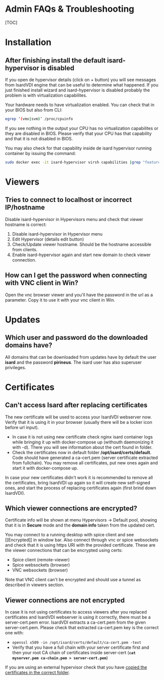 <h1>Admin FAQs & Troubleshooting</h1>

[TOC]

# Installation

## After finishing install the default isard-hypervisor is disabled

If you open de hypervisor details (click on + button) you will see messages from IsardVDI engine that can be useful to determine what happened. If you just finished install wizard and isard-hypervisor is disabled probably the problem is with virtualization capabilites.

Your hardware needs to have virtualization enabled. You can check that in your BIOS but also from CLI:

```bash
egrep ‘(vmx|svm)’ /proc/cpuinfo
```

If you see nothing in the output your CPU has no virtualization capabilites or they are disabled in BIOS. Please verify that your CPU has that capability and that it is not disabled in BIOS.

You may also check for that capability inside de isard hypervisor running container by issuing the command:

```bash
sudo docker exec -it isard-hypervisor virsh capabilities |grep "feature name"
```

# Viewers

## Tries to connect to localhost or incorrect IP/hostname

Disable isard-hypervisor in Hypervisors menu and check that viewer hostname is correct:

1. Disable isard-hypervisor in Hypervisor menu
2. Edit Hypervisor (details edit button)
3. Check/Update viewer hostname. Should be the hostname accessible from clients.
4. Enable isard-hypervisor again and start new domain to check viewer connection.

## How can I get the password when connecting with VNC client in Win?

Open the vnc browser viewer and you'll have the password in the url as a parameter. Copy it to use it with your vnc client in Win.

# Updates

## Which user and password do the downloaded domains have?

All domains that can be downloaded from updates have by default the user **isard** and the password **pirineus**. The isard user has also superuser privileges.

# Certificates

## Can't access Isard after replacing certificates

The new certificate will be used to access your IsardVDI webserver now. Verify that it is using it in your browser (usually there will be a locker icon before url input).

- In case it is not using new certificate check nginx isard container logs while bringing it up with docker-compose up (withouth daemonizing it with -d). There you will see information about the cert found in folder. 
- Check the certificates now in default folder **/opt/isard/certs/default**. Code should have generated a ca-cert.pem (server certificate extracted from fullchain). You may remove all certificates, put new ones again and start it with docker-compose up.

In case your new certificates didn't work it is recommended to remove all the certificates, bring IsardVDI up again so it will create new self-signed ones, and start the process of replacing certificates again (first brind down IsardVDI).

## Which viewer connections are encrypted?

Certificate info will be shown at menu Hypervisors -> Default pool, showing that it is in **Secure** mode and the **domain info** taken from the updated cert. 

You may connect to a running desktop with spice client and see [[Encrypted]] in window bar. Also connect through vnc or spice websockets and check that it is using https URI with the provided certificate. These are the viewer connections that can be encrypted using certs:

- Spice client (remote-viewer)
- Spice websockets (browser)
- VNC websockets (browser)

Note that VNC client can't be encrypted and should use a tunnel as described in viewers section.

## Viewer connections are not encrypted

In case it is not using certificates to access viewers after you replaced certificates and IsardVDI webserver is using it correctly, there must be a server-cert.pem error. IsardVDI extracts a ca-cert.pem from the given server-cert.pem. Please check that extracted ca-cert.pem key is the correct one with:

- `openssl x509 -in /opt/isard/certs/default/ca-cert.pem -text`
- Verify that you have a full chain with your server certificate first and then your root CA chain of certificates inside server-cert (**`cat myserver.pem ca-chain.pem > server-cert.pem`**)

If you are using an external hypervisor check that you have [copied the certificates in the correct folder](hypervisors.md#add-ssh-keys-for-new-hypervisor).